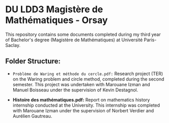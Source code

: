 # DU LDD3 Magistère de Mathématiques - Orsay 

This repository contains some documents completed during my third year of Bachelor's degree (Magistère de Mathématiques) at Université Paris-Saclay.

## Folder Structure:

- `Problème de Waring et méthode du cercle.pdf:` Research project (TER) on the Waring problem and circle method, completed during the second semester. This project was undertaken with Marouane Izman and Manuel Boisseau under the supervision of Kevin Destagnol.

- **Histoire des mathématiques.pdf:** Report on mathematics history internship conducted at the University. This internship was completed with Marouane Izman under the supervision of Norbert Verdier and Aurélien Gautreau.
